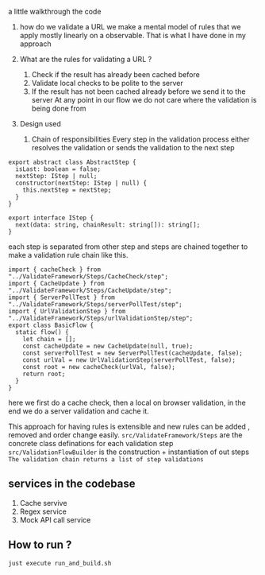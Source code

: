 a little walkthrough the code

1. how do we validate a URL 
we make a mental model of rules that we apply mostly linearly on a observable. That is what I have done in my approach

2. What are the rules for validating a URL ? 
    1. Check if the result has already been cached before 
    2. Validate local checks to be polite to the server 
    3. If the result has not been cached already before we send it to the server
    At any point in our flow we do not care where the validation is being done from
3. Design used
    1. Chain of responsibilities
        Every step in the validation process either resolves the validation or sends the validation to the next step

```
export abstract class AbstractStep {
  isLast: boolean = false;
  nextStep: IStep | null;
  constructor(nextStep: IStep | null) {
    this.nextStep = nextStep;
  }
}

export interface IStep {
  next(data: string, chainResult: string[]): string[];
}
```

each step is separated from other step and steps are chained together to make a validation rule chain like this.

```
import { cacheCheck } from "../ValidateFramework/Steps/CacheCheck/step";
import { CacheUpdate } from "../ValidateFramework/Steps/CacheUpdate/step";
import { ServerPollTest } from "../ValidateFramework/Steps/serverPollTest/step";
import { UrlValidationStep } from "../ValidateFramework/Steps/urlValidationStep/step";
export class BasicFlow {
  static flow() {
    let chain = [];
    const cacheUpdate = new CacheUpdate(null, true);
    const serverPollTest = new ServerPollTest(cacheUpdate, false);
    const urlVal = new UrlValidationStep(serverPollTest, false);
    const root = new cacheCheck(urlVal, false);
    return root;
  }
}
```

here we first do a cache check, then a local on browser validation, in the end we do a server validation and cache it. 

This approach for having rules is extensible and new rules can be added , removed and order change easily.
`src/ValidateFramework/Steps` are the concrete class definations for each validation step
`src/ValidationFlowBuilder` is the construction + instantiation of out steps
`The validation chain returns a list of step validations`

## services in the codebase
1. Cache servive
2. Regex service
3. Mock API call service


## How to run ?
`just execute run_and_build.sh`